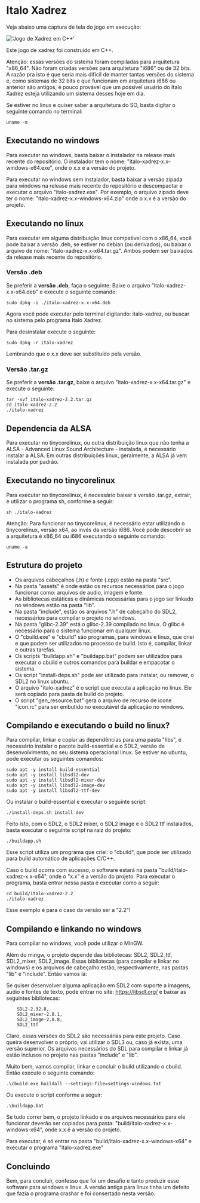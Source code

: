 # Italo Xadrez

Veja abaixo uma captura de tela do jogo em execução:

!['Jogo de Xadrez em C++'](xadrez-em-cpp.png)

Este jogo de xadrez foi construído em C++. 


Atenção: essas versões do sistema foram compiladas para arquitetura "x86_64". Não foram criadas versões para arquitetura "i686" ou de 32 bits. A razão pra isto é que seria mais 
difícil de manter tantas versões do sistema e, como sistemas de 32 bits e que funcionam em arquitetura i686 ou anterior são antigos, é pouco provável que um possível usuário do 
Italo Xadrez esteja utilizando um sistema desses hoje em dia.

Se estiver no linux e quiser saber a arquitetura do SO, basta digitar o seguinte comando 
no terminal:

```
uname -m
```

## Executando no windows

Para executar no windows, basta baixar o instalador na release mais recente do repositório. O instalador tem o nome: "italo-xadrez-x.x-windows-x64.exe", onde o x.x é a versão do projeto. 

Para executar no windows sem instalador, basta baixar a versão zipada para windows na release mais recente do repositório e descompactar e executar o arquivo "italo-xadrez.exe". Por exemplo, o arquivo zipado deve ter o nome: "italo-xadrez-x.x-windows-x64.zip" onde o x.x é a versão do projeto.

## Executando no linux

Para executar em alguma distribuição linux compativel com o x86_64, você pode baixar a versão .deb, se estiver no debian (ou derivados), ou baixar o arquivo de nome: "italo-xadrez-x.x-x64.tar.gz". Ambos podem ser baixados da release mais recente do repositório.

### Versão .deb

Se preferir a <b>versão .deb</b>, faça o seguinte: Baixe o arquivo "italo-xadrez-x.x-x64.deb" e execute o seguinte comando:

```
sudo dpkg -i ./italo-xadrez-x.x-x64.deb
```

Agora você pode executar pelo terminal digitando: italo-xadrez, ou buscar no sistema pelo programa Italo Xadrez.

Para desinstalar execute o seguinte:

```
sudo dpkg -r italo-xadrez
```

Lembrando que o x.x deve ser substituído pela versão.

### Versão .tar.gz

Se preferir a <b>versão .tar.gz</b>, baixe o arquivo "italo-xadrez-x.x-x64.tar.gz" e execute o seguinte:

```
tar -xvf italo-xadrez-2.2.tar.gz
cd italo-xadrez-2.2
./italo-xadrez
```

## Dependencia da ALSA

Para executar no tinycorelinux, ou outra distribuição linux que não tenha a ALSA - Advanced Linux Sound Architecture - instalada, é necessário instalar a ALSA. Em outras distribuições linux, geralmente, a ALSA já vem instalada por padrão.

## Executando no tinycorelinux

Para executar no tinycorelinux, é necessário baixar a versão .tar.gz, extrair, e utilizar o programa sh, conforme a seguir:

```
sh ./italo-xadrez
```

Atenção: Para funcionar no tinycorelinux, é necessário estar utilizando o tinycorelinux, versão x64, ao invés da versão i686. Você pode descobrir se a arquitetura é x86_64 ou i686 executando o seguinte comando:

```
uname -a
```

## Estrutura do projeto

<ul>
	<li>Os arquivos cabeçalhos (.h) e fonte (.cpp) estão na pasta "src".</li>
	<li>Na pasta "assets" é onde estão os recursos necessários para o jogo funcionar como: arquivos de audio, imagem e fonte.</li>
	<li>As bibliotecas estáticas e dinâmicas necessárias para o jogo ser linkado no windows estão na pasta "lib".</li>
    <li>Na pasta "include", estão os arquivos ".h" de cabeçalho do SDL2, necessários para compilar o projeto no windows.</li>
    <li>Na pasta "glibc-2.39" está o glibc-2.39 compilado no linux. O glibc é necessário para o sistema 
    funcionar em qualquer linux.</li>
    <li>O "cbuild.exe" e "cbuild" são programas, para windows e linux, que criei e que podem ser utilizados no processo de build. Isto é, compilar, linkar e outras tarefas.</li>
    <li>Os scripts "buildapp.sh" e "buildapp.bat" podem ser utilizados para executar o cbuild e outros comandos para buildar e empacotar o sistema.</li>
    <li>Os script "install-deps.sh" pode ser utilizado para instalar, ou remover, o SDL2 no linux ubuntu.</li>
    <li>O arquivo "italo-xadrez" é o script que executa a aplicação no linux. Ele será copiado para pasta de build do projeto.</li>
    <li>O script "gen_resource.bat" gera o arquivo de recurso de icone "icon.rc" para ser embutido no executável da aplicação no windows.</li>
</ul>
				
## Compilando e executando o build no linux?

Para compilar, linkar e copiar as dependências para uma pasta "libs", é necessário 
instalar o pacote build-essential e o SDL2, versão de desenvolvimento, no seu sistema operacional linux. Se estiver no ubuntu, pode executar os seguintes comandos:

```
sudo apt -y install build-essential
sudo apt -y install libsdl2-dev
sudo apt -y install libsdl2-mixer-dev
sudo apt -y install libsdl2-image-dev
sudo apt -y install libsdl2-ttf-dev
```

Ou instalar o build-essential e executar o seguinte script:

```
./install-deps.sh install dev
```

Feito isto, com o SDL2, o SDL2 mixer, o SDL2 image e o SDL2 ttf instalados, basta 
executar o seguinte script na raiz do projeto:

```
./buildapp.sh
```

Esse script utiliza um programa que criei: o "cbuild", que pode ser utilizado 
para build automático de aplicações C/C++.

Caso o build ocorra com sucesso, o software estará na pasta "build/italo-xadrez-x.x-x64", onde o "x.x" é a versão do projeto. Para executar o programa, basta entrar nessa pasta e executar como a seguir:

```
cd build/italo-xadrez-2.2
./italo-xadrez
```

Esse exemplo é para o caso da versão ser a "2.2"!

## Compilando e linkando no windows

Para compilar no windows, você pode utilizar o MinGW. 

Além do mingw, o projeto depende das bibliotecas: SDL2, SDL2_ttf, SDL2_mixer, SDL2_image. Essas bibliotecas (para compilar e linkar no windows) e os arquivos de cabeçalho estão, respectivamente, nas pastas "lib" e "include". Então vamos lá:

Se quiser desenvolver alguma aplicação em SDL2 com suporte a imagens, audio e fontes de texto, pode entrar no site: https://libsdl.org/ e baixar as seguintes bibliotecas:

```
	SDL2-2.32.8, 
	SDL2_mixer-2.8.1, 
	SDL2_image-2.8.8,
    SDL2_ttf
```

Claro, essas versões do SDL2 são necessárias para este projeto. Caso queira desenvolver o próprio, vai utilizar o SDL3 ou, caso já exista, uma versão superior. Os arquivos necessários do SDL para compilar e linkar já estão inclusos no projeto nas pastas "include" e "lib".
		
Muito bem, vamos compilar, linkar e concluír o build utilizando o cbuild. Então execute o seguinte comando:

```
.\cbuild.exe buildall --settings-file=settings-windows.txt
```

Ou execute o script conforme a seguir:

```
.\buildapp.bat
```

Se tudo correr bem, o projeto linkado e os arquivos necessários para ele funcionar deverão ser copiados para pasta: "build/italo-xadrez-x.x-windows-x64", onde x.x é a versão do projeto.

Para executar, é só entrar na pasta "build/italo-xadrez-x.x-windows-x64" e executar o programa "italo-xadrez.exe"

## Concluindo

Bem, para concluír, confesso que foi um desafio e tanto produzir esse software para 
windows e linux. A versão antiga para linux tinha um defeito que fazia o programa crashar e foi consertado nesta versão.